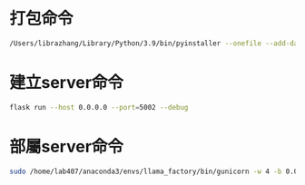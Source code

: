 
# 打包命令 
``` bash
/Users/librazhang/Library/Python/3.9/bin/pyinstaller --onefile --add-data="templates:templates"  app.py
```

# 建立server命令

``` bash
flask run --host 0.0.0.0 --port=5002 --debug
```

# 部屬server命令

``` bash
sudo /home/lab407/anaconda3/envs/llama_factory/bin/gunicorn -w 4 -b 0.0.0.0:5002 app:app
```